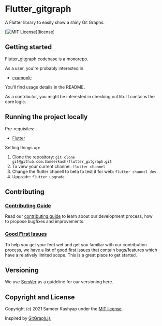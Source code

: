 # Flutter_gitgraph

A Flutter library to easily show a shiny Git Graphs.


[![MIT License](https://img.shields.io/badge/License-MIT-yellow.svg)][license]


## Getting started

Flutter_gitgraph codebase is a monorepo.

As a user, you're probably interested in:

- [examople](example)


You'll find usage details in the README.

As a contributor, you might be interested in checking out lib. It contains the core logic.

## Running the project locally

Pre-requisites:

-   [Flutter](https://flutter.dev/)

Setting things up:

1.  Clone the repository: `git clone git@github.com:Sameerkash/flutter_gitgraph.git`
2.  To view your current channel: `flutter channel`
3.  Change the flutter chanell to beta to test it for web: `flutter channel dev`
4.  Upgrade: `flutter upgrade`


## Contributing

### [Contributing Guide](contributing.md)

Read our [contributing guide](contributing) to learn about our development process, how to propose bugfixes and improvements.

### [Good First Issues](good-first-issues)

To help you get your feet wet and get you familiar with our contribution process, we have a list of [good first issues](good-first-issues) that contain bugs/features which have a relatively limited scope. This is a great place to get started.

## Versioning

We use [SemVer](semver) as a guideline for our versioning here.


## Copyright and License

Copyright (c) 2021 Sameer Kashyap under the [MIT license](license).


Inspired by [GitGraph.js](gitgtaphjs.com)

